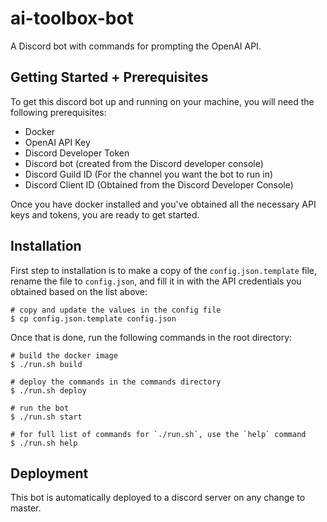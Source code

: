 # ai-toolbox-bot

A Discord bot with commands for prompting the OpenAI API.

## Getting Started + Prerequisites

To get this discord bot up and running on your machine, you will need the following prerequisites:

-   Docker
-   OpenAI API Key
-   Discord Developer Token
-   Discord bot (created from the Discord developer console)
-   Discord Guild ID (For the channel you want the bot to run in)
-   Discord Client ID (Obtained from the Discord Developer Console)

Once you have docker installed and you've obtained all the necessary API keys and tokens, you are ready to get started.

## Installation

First step to installation is to make a copy of the `config.json.template` file, rename the file to `config.json`, and fill it in with the API credentials you obtained based on the list above:

```
# copy and update the values in the config file
$ cp config.json.template config.json
```

Once that is done, run the following commands in the root directory:

```
# build the docker image
$ ./run.sh build

# deploy the commands in the commands directory
$ ./run.sh deploy

# run the bot
$ ./run.sh start

# for full list of commands for `./run.sh`, use the `help` command
$ ./run.sh help
```

## Deployment

This bot is automatically deployed to a discord server on any change to master.
